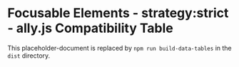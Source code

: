 
# Focusable Elements - strategy:strict - ally.js Compatibility Table

This placeholder-document is replaced by `npm run build-data-tables` in the `dist` directory.
